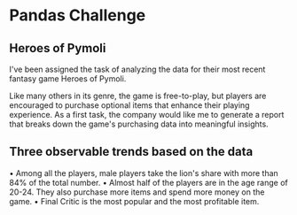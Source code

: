 # Pandas Challenge

## Heroes of Pymoli

I've been assigned the task of analyzing the data for their most recent fantasy game Heroes of Pymoli.

Like many others in its genre, the game is free-to-play, but players are encouraged to purchase optional items that enhance their playing experience. As a first task, the company would like me to generate a report that breaks down the game's purchasing data into meaningful insights.

## Three observable trends based on the data
•	Among all the players, male players take the lion's share with more than 84% of the total number.
•	Almost half of the players are in the age range of 20-24. They also purchase more items and spend more money on the game.
•	Final Critic is the most popular and the most profitable item.
